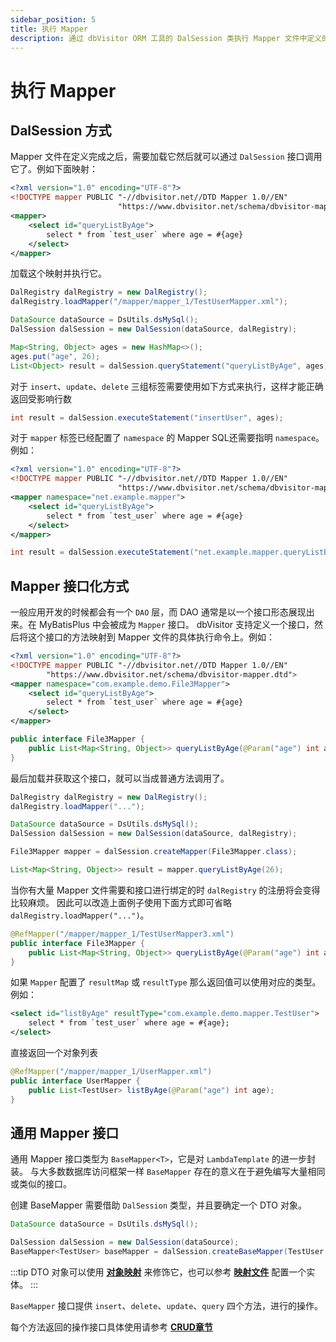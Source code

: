 ```yaml
---
sidebar_position: 5
title: 执行 Mapper
description: 通过 dbVisitor ORM 工具的 DalSession 类执行 Mapper 文件中定义的 SQL。
---
```


# 执行 Mapper

## DalSession 方式

Mapper 文件在定义完成之后，需要加载它然后就可以通过 `DalSession` 接口调用它了。例如下面映射：

```xml title="配置文件：/mapper/mapper_1/TestUserMapper.xml"
<?xml version="1.0" encoding="UTF-8"?>
<!DOCTYPE mapper PUBLIC "-//dbvisitor.net//DTD Mapper 1.0//EN"
                        "https://www.dbvisitor.net/schema/dbvisitor-mapper.dtd">
<mapper>
    <select id="queryListByAge">
        select * from `test_user` where age = #{age}
    </select>
</mapper>
```

加载这个映射并执行它。

```java
DalRegistry dalRegistry = new DalRegistry();
dalRegistry.loadMapper("/mapper/mapper_1/TestUserMapper.xml");

DataSource dataSource = DsUtils.dsMySql();
DalSession dalSession = new DalSession(dataSource, dalRegistry);

Map<String, Object> ages = new HashMap<>();
ages.put("age", 26);
List<Object> result = dalSession.queryStatement("queryListByAge", ages);
```

对于 `insert`、`update`、`delete` 三组标签需要使用如下方式来执行，这样才能正确返回受影响行数
```java
int result = dalSession.executeStatement("insertUser", ages);
```

对于 `mapper` 标签已经配置了 `namespace` 的 Mapper SQL还需要指明 `namespace`。例如：

```xml title="配置文件：/mapper/mapper_1/TestUserMapper.xml" {4}
<?xml version="1.0" encoding="UTF-8"?>
<!DOCTYPE mapper PUBLIC "-//dbvisitor.net//DTD Mapper 1.0//EN"
                        "https://www.dbvisitor.net/schema/dbvisitor-mapper.dtd">
<mapper namespace="net.example.mapper">
    <select id="queryListByAge">
        select * from `test_user` where age = #{age}
    </select>
</mapper>
```

```java {1}
int result = dalSession.executeStatement("net.example.mapper.queryListByAge", ages);
```

## Mapper 接口化方式

一般应用开发的时候都会有一个 `DAO` 层，而 DAO 通常是以一个接口形态展现出来。在 MyBatisPlus 中会被成为 `Mapper` 接口。
dbVisitor 支持定义一个接口，然后将这个接口的方法映射到 Mapper 文件的具体执行命令上。例如：

```xml title='Mapper 配置文件'
<?xml version="1.0" encoding="UTF-8"?>
<!DOCTYPE mapper PUBLIC "-//dbvisitor.net//DTD Mapper 1.0//EN"
        "https://www.dbvisitor.net/schema/dbvisitor-mapper.dtd">
<mapper namespace="com.example.demo.File3Mapper">
    <select id="queryListByAge">
        select * from `test_user` where age = #{age}
    </select>
</mapper>
```

```java title="接口定义：com.example.demo.File3Mapper"
public interface File3Mapper {
    public List<Map<String, Object>> queryListByAge(@Param("age") int age);
}
```

最后加载并获取这个接口，就可以当成普通方法调用了。

```java {2,7,9}
DalRegistry dalRegistry = new DalRegistry();
dalRegistry.loadMapper("...");

DataSource dataSource = DsUtils.dsMySql();
DalSession dalSession = new DalSession(dataSource, dalRegistry);

File3Mapper mapper = dalSession.createMapper(File3Mapper.class);

List<Map<String, Object>> result = mapper.queryListByAge(26);
```

当你有大量 Mapper 文件需要和接口进行绑定的时 `dalRegistry` 的注册将会变得比较麻烦。
因此可以改造上面例子使用下面方式即可省略 `dalRegistry.loadMapper("...")`。

```java {1}
@RefMapper("/mapper/mapper_1/TestUserMapper3.xml")
public interface File3Mapper {
    public List<Map<String, Object>> queryListByAge(@Param("age") int age);
}
```

如果 `Mapper` 配置了 `resultMap` 或 `resultType` 那么返回值可以使用对应的类型。例如：

```xml title="/mapper/mapper_1/UserMapper.xml"
<select id="listByAge" resultType="com.example.demo.mapper.TestUser">
    select * from `test_user` where age = #{age};
</select>
```

直接返回一个对象列表

```java {1}
@RefMapper("/mapper/mapper_1/UserMapper.xml")
public interface UserMapper {
    public List<TestUser> listByAge(@Param("age") int age);
}
```

## 通用 Mapper 接口

通用 Mapper 接口类型为 `BaseMapper<T>`，它是对 `LambdaTemplate` 的进一步封装。
与大多数数据库访问框架一样 `BaseMapper` 存在的意义在于避免编写大量相同或类似的接口。

创建 BaseMapper 需要借助 `DalSession` 类型，并且要确定一个 DTO 对象。

```java {4}
DataSource dataSource = DsUtils.dsMySql();

DalSession dalSession = new DalSession(dataSource);
BaseMapper<TestUser> baseMapper = dalSession.createBaseMapper(TestUser.class);
```

:::tip
DTO 对象可以使用 **[对象映射](../objects/class-as-table.md)** 来修饰它，也可以参考 **[映射文件](./dal-mapper.md)** 配置一个实体。
:::

`BaseMapper` 接口提供 `insert`、`delete`、`update`、`query` 四个方法，进行的操作。

每个方法返回的操作接口具体使用请参考 **[CRUD章节](../crud/basic.md)**

